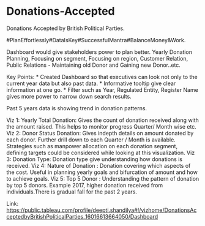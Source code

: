 # Donations-Accepted
Donations Accepted by British Political Parties.


#PlanEffortlessly#DataIsKey#SuccessfulMantra#BalanceMoney&Work.

Dashboard would give stakeholders power to plan better. Yearly Donation Planning, Focusing on segment, Focusing on region, Customer Relation, Public Relations - Maintaining old Donor and Gaining new Donor..etc.

Key Points:
	* Created Dashboard so that executives can look not only to the current year data but also past data.
	* Informative tooltip give clear information at one go.
	* Filter such as Year, Regulated Entity, Register Name gives more power to narrow down search results.

Past 5 years data is showing trend in donation patterns.

Viz 1: Yearly Total Donation: Gives the count of donation received along with the amount raised. This helps to monitor progress Quarter/ Month wise etc. 
Viz 2: Donor Status Donation: Gives indepth details on amount donated by each donor. Further drill down to each Quarter / Month is available.  Strategies such as manpower allocation on each donation segment, defining targets could be considered while looking at this visualization.
Viz 3: Donation Type: Donation type give understanding how donations is received.
Viz 4: Nature of Donation : Donation covering which aspects of the cost. Useful in planning yearly goals and bifurcation of amount and how to achieve goals.
Viz 5: Top 5 Donor  : Understanding the pattern of donation by top 5 donors. Example 2017, higher donation received from individuals.There is gradual fall for the past 2 years. 

Link: https://public.tableau.com/profile/deepti.shandilya#!/vizhome/DonationsAcceptedbyBritishPoliticalParties_16016613664050/Dashboard
